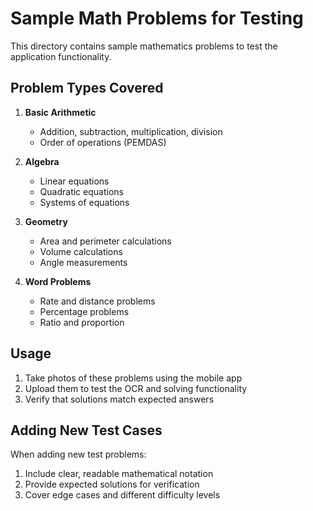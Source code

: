 # Sample Math Problems for Testing

This directory contains sample mathematics problems to test the application functionality.

## Problem Types Covered

1. **Basic Arithmetic**
   - Addition, subtraction, multiplication, division
   - Order of operations (PEMDAS)

2. **Algebra**
   - Linear equations
   - Quadratic equations
   - Systems of equations

3. **Geometry**
   - Area and perimeter calculations
   - Volume calculations
   - Angle measurements

4. **Word Problems**
   - Rate and distance problems
   - Percentage problems
   - Ratio and proportion

## Usage

1. Take photos of these problems using the mobile app
2. Upload them to test the OCR and solving functionality
3. Verify that solutions match expected answers

## Adding New Test Cases

When adding new test problems:
1. Include clear, readable mathematical notation
2. Provide expected solutions for verification
3. Cover edge cases and different difficulty levels